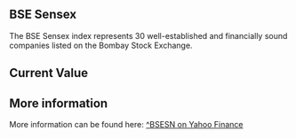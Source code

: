 ## BSE Sensex

The BSE Sensex index represents 30 well-established and financially sound companies listed on the Bombay Stock Exchange.

## Current Value

<Topic topic="finance/stock-exchange/index/BSESN" decimals="2" unit="points"/>

## More information

More information can be found here: [^BSESN on Yahoo Finance](https://finance.yahoo.com/quote/^BSESN/)
